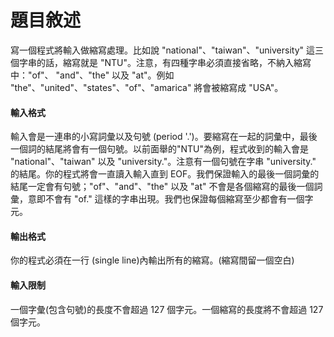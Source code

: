 # 題目敘述

寫一個程式將輸入做縮寫處理。比如說 "national"、"taiwan"、"university" 這三個字串的話，縮寫就是 "NTU"。注意，有四種字串必須直接省略，不納入縮寫中："of"、 "and"、"the" 以及 "at"。例如 "the"、"united"、"states"、"of"、"amarica" 將會被縮寫成 "USA"。

#### 輸入格式

輸入會是一連串的小寫詞彙以及句號 (period '.')。要縮寫在一起的詞彙中，最後一個詞的結尾將會有一個句號。以前面舉的"NTU"為例，程式收到的輸入會是 "national"、"taiwan" 以及 "university."。注意有一個句號在字串 "university." 的結尾。你的程式將會一直讀入輸入直到 EOF。我們保證輸入的最後一個詞彙的結尾一定會有句號；"of"、"and"、"the" 以及 "at" 不會是各個縮寫的最後一個詞彙，意即不會有 "of." 這樣的字串出現。我們也保證每個縮寫至少都會有一個字元。

#### 輸出格式

你的程式必須在一行 (single line)內輸出所有的縮寫。(縮寫間留一個空白)

#### 輸入限制

一個字彙(包含句號)的長度不會超過 127 個字元。一個縮寫的長度將不會超過 127 個字元。